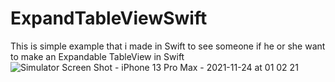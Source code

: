# ExpandTableViewSwift
This is simple example  that i made in Swift to see someone if he or she want to make an Expandable TableView in Swift
![Simulator Screen Shot - iPhone 13 Pro Max - 2021-11-24 at 01 02 21](https://user-images.githubusercontent.com/79055304/143142822-d1091a96-a334-47ae-b7ca-a9aa82fc096e.png)
